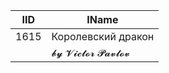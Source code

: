 | IID | IName               |
|-----|---------------------|
| 1615 | Королевский дракон |
|     | 𝓫𝔂 𝓥𝓲𝓬𝓽𝓸𝓻 𝓟𝓪𝓿𝓵𝓸𝓿   |